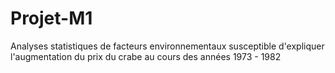 # Projet-M1
Analyses statistiques de facteurs environnementaux susceptible d'expliquer l'augmentation du prix du crabe au cours des années 1973 - 1982
